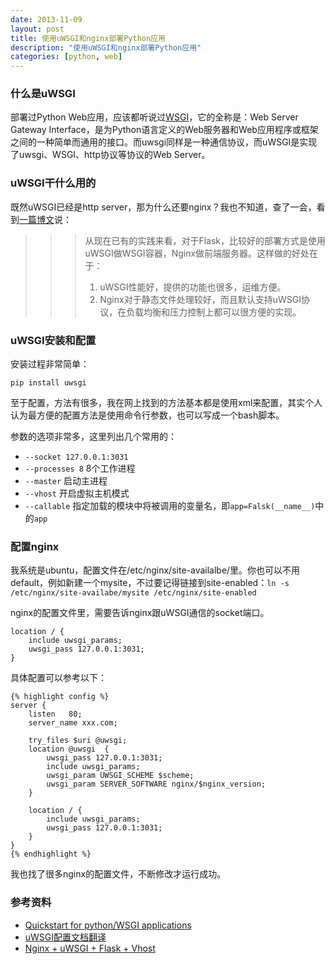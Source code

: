 ```yaml
---
date: 2013-11-09 
layout: post
title: 使用uWSGI和nginx部署Python应用
description: "使用uWSGI和nginx部署Python应用"
categories: [python, web]
---
```


### 什么是uWSGI
部署过Python Web应用，应该都听说过[WSGI](http://zh.wikipedia.org/wiki/Web%E6%9C%8D%E5%8A%A1%E5%99%A8%E7%BD%91%E5%85%B3%E6%8E%A5%E5%8F%A3)，它的全称是：Web Server Gateway Interface，是为Python语言定义的Web服务器和Web应用程序或框架之间的一种简单而通用的接口。而uwsgi同样是一种通信协议，而uWSGI是实现了uwsgi、WSGI、http协议等协议的Web Server。

### uWSGI干什么用的
既然uWSGI已经是http server，那为什么还要nginx？我也不知道，查了一会，看到[一篇博文](http://ieqi.net/2012/08/06/ubuntu-12-04-%E4%B8%8B%E9%83%A8%E7%BD%B2-nginxuwsgiflask/)说：

>>>从现在已有的实践来看，对于Flask，比较好的部署方式是使用uWSGI做WSGI容器，Nginx做前端服务器。这样做的好处在于：
>>>1. uWSGI性能好，提供的功能也很多，运维方便。
>>>2. Nginx对于静态文件处理较好，而且默认支持uWSGI协议，在负载均衡和压力控制上都可以很方便的实现。

### uWSGI安装和配置
安装过程非常简单：

    pip install uwsgi
    
至于配置，方法有很多，我在网上找到的方法基本都是使用xml来配置，其实个人认为最方便的配置方法是使用命令行参数，也可以写成一个bash脚本。

参数的选项非常多，这里列出几个常用的：

* `--socket 127.0.0.1:3031`  
* `--processes 8`  8个工作进程
* `--master` 启动主进程
* `--vhost` 开启虚拟主机模式
* `--callable` 指定加载的模块中将被调用的变量名，即`app=Falsk(__name__)`中的`app`


### 配置nginx
我系统是ubuntu，配置文件在/etc/nginx/site-availalbe/里。你也可以不用default，例如新建一个mysite，不过要记得链接到site-enabled：`ln -s /etc/nginx/site-availabe/mysite /etc/nginx/site-enabled`

nginx的配置文件里，需要告诉nginx跟uWSGI通信的socket端口。

    location / {
        include uwsgi_params;
        uwsgi_pass 127.0.0.1:3031;
    }

具体配置可以参考以下：  


    {% highlight config %}
    server {
    	listen   80;
    	server_name xxx.com;
    
    	try_files $uri @uwsgi;
    	location @uwsgi  {
    		uwsgi_pass 127.0.0.1:3031;
    		include uwsgi_params;
    		uwsgi_param UWSGI_SCHEME $scheme;
    		uwsgi_param SERVER_SOFTWARE nginx/$nginx_version;
    	}
    
    	location / {
    		include uwsgi_params;
    		uwsgi_pass 127.0.0.1:3031;
    	}
    }
    {% endhighlight %}

我也找了很多nginx的配置文件，不断修改才运行成功。

### 参考资料
* [Quickstart for python/WSGI applications](http://uwsgi-docs.readthedocs.org/en/latest/WSGIquickstart.html)  
* [uWSGI配置文档翻译](http://www.cnblogs.com/zhouej/archive/2012/03/25/2379646.html)  
* [Nginx + uWSGI + Flask + Vhost](http://my.oschina.net/lanybass/blog/61896)  
